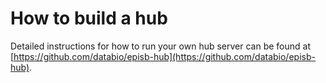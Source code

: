 # How to build a hub

Detailed instructions for how to run your own hub server can be found at [https://github.com/databio/episb-hub](https://github.com/databio/episb-hub).